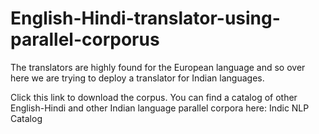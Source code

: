 # English-Hindi-translator-using-parallel-corporus
The translators are highly found for the European language and so over here we are trying to deploy a translator for Indian languages.

Click this link to download the corpus. You can find a catalog of other English-Hindi and other Indian language parallel corpora here: Indic NLP Catalog
